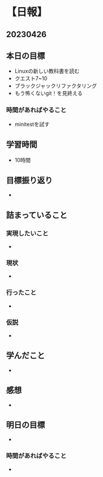 # 【日報】
## 20230426
## 本日の目標
- Linuxの新しい教科書を読む
- クエスト7~10
- ブラックジャックリファクタリング
- もう怖くないgit！を見終える

### 時間があればやること
- minitestを試す
## 学習時間
- 10時間

## 目標振り返り
- 

## 詰まっていること
### 実現したいこと 
- 
### 現状
- 
### 行ったこと 
- 
### 仮説
- 

## 学んだこと
- 

## 感想
- 

## 明日の目標
- 

### 時間があればやること
- 
